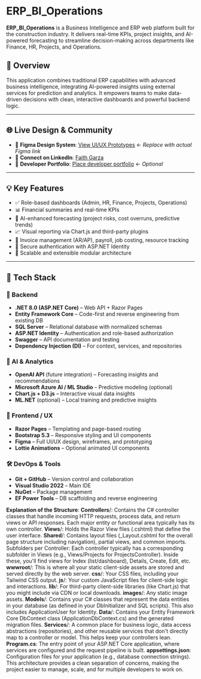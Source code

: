 # ERP_BI_Operations

**ERP_BI_Operations** is a Business Intelligence and ERP web platform built for the construction industry. It delivers real-time KPIs, project insights, and AI-powered forecasting to streamline decision-making across departments like Finance, HR, Projects, and Operations.

## 🚀 Overview

This application combines traditional ERP capabilities with advanced business intelligence, integrating AI-powered insights using external services for prediction and analytics. It empowers teams to make data-driven decisions with clean, interactive dashboards and powerful backend logic.

---

## 🌐 Live Design & Community

- 🎨 **Figma Design System**: [View UI/UX Prototypes](#) ← *Replace with actual Figma link*
- 💼 **Connect on LinkedIn**: [Faith Garza](https://www.linkedin.com/in/faith-garza/)  
- 🧠 **Developer Portfolio**: [Place developer portfolio](#) ← *Optional*

---

## 💡 Key Features

- ✅ Role-based dashboards (Admin, HR, Finance, Projects, Operations)
- 📊 Financial summaries and real-time KPIs
- 🤖 AI-enhanced forecasting (project risks, cost overruns, predictive trends)
- 📈 Visual reporting via Chart.js and third-party plugins
- 🧾 Invoice management (AR/AP), payroll, job costing, resource tracking
- 🔐 Secure authentication with ASP.NET Identity
- 🔄 Scalable and extensible modular architecture

---

## 🧰 Tech Stack

### 🔧 Backend

- **.NET 8.0 (ASP.NET Core)** – Web API + Razor Pages
- **Entity Framework Core** – Code-first and reverse engineering from existing DB
- **SQL Server** – Relational database with normalized schemas
- **ASP.NET Identity** – Authentication and role-based authorization
- **Swagger** – API documentation and testing
- **Dependency Injection (DI)** – For context, services, and repositories

### 🧠 AI & Analytics

- **OpenAI API** (future integration) – Forecasting insights and recommendations
- **Microsoft Azure AI / ML Studio** – Predictive modeling (optional)
- **Chart.js + D3.js** – Interactive visual data insights
- **ML.NET** (optional) – Local training and predictive insights

### 💅 Frontend / UX

- **Razor Pages** – Templating and page-based routing
- **Bootstrap 5.3** – Responsive styling and UI components
- **Figma** – Full UI/UX design, wireframes, and prototyping
- **Lottie Animations** – Optional animated UI components

### 🛠 DevOps & Tools

- **Git + GitHub** – Version control and collaboration
- **Visual Studio 2022** – Main IDE
- **NuGet** – Package management
- **EF Power Tools** – DB scaffolding and reverse engineering


**Explanation of the Structure**:
**Controllers**/: Contains the C# controller classes that handle incoming HTTP requests, process data, and return views or API responses. Each major entity or functional area typically has its own controller.
**Views**/: Holds the Razor View files (.cshtml) that define the user interface.
**Shared**/: Contains layout files (_Layout.cshtml for the overall page structure including navigation), partial views, and common imports.
Subfolders per Controller: Each controller typically has a corresponding subfolder in Views (e.g., Views/Projects for ProjectsController). Inside these, you'll find views for Index (list/dashboard), Details, Create, Edit, etc.
**wwwroot**/: This is where all your static client-side assets are stored and served directly by the web server.
**css**/: Your CSS files, including your Tailwind CSS output.
**js**/: Your custom JavaScript files for client-side logic and interactions.
**lib**/: For third-party client-side libraries (like Chart.js) that you might include via CDN or local downloads.
**images**/: Any static image assets.
**Models**/: Contains your C# classes that represent the data entities in your database (as defined in your DbInitializer and SQL scripts). This also includes ApplicationUser for Identity.
**Data**/: Contains your Entity Framework Core DbContext class (ApplicationDbContext.cs) and the generated migration files.
**Services**/: A common place for business logic, data access abstractions (repositories), and other reusable services that don't directly map to a controller or model. This helps keep your controllers lean.
**Program.cs**: The entry point of your ASP.NET Core application, where services are configured and the request pipeline is built.
**appsettings.json**: Configuration files for your application (e.g., database connection strings).
This architecture provides a clean separation of concerns, making the project easier to manage, scale, and for multiple developers to work on.


